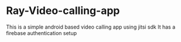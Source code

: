 # Ray-Video-calling-app
This is a simple android based video calling app using jitsi sdk
It has a firebase authentication setup
